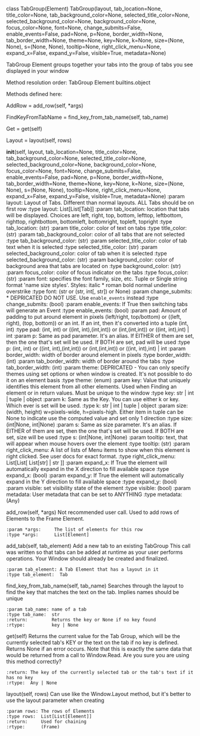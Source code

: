 class TabGroup(Element)
      TabGroup(layout, tab_location=None, title_color=None, tab_background_color=None, selected_title_color=None, selected_background_color=None, background_color=None, focus_color=None, font=None, change_submits=False, enable_events=False, pad=None, p=None, border_width=None, tab_border_width=None, theme=None, key=None, k=None, size=(None, None), s=(None, None), tooltip=None, right_click_menu=None, expand_x=False, expand_y=False, visible=True, metadata=None)
 
TabGroup Element groups together your tabs into the group of tabs you see displayed in your window
 
    

Method resolution order:
    TabGroup
    Element
    builtins.object

Methods defined here:

AddRow = add_row(self, *args)

FindKeyFromTabName = find_key_from_tab_name(self, tab_name)

Get = get(self)

Layout = layout(self, rows)

__init__(self, layout, tab_location=None, title_color=None, tab_background_color=None, selected_title_color=None, selected_background_color=None, background_color=None, focus_color=None, font=None, change_submits=False, enable_events=False, pad=None, p=None, border_width=None, tab_border_width=None, theme=None, key=None, k=None, size=(None, None), s=(None, None), tooltip=None, right_click_menu=None, expand_x=False, expand_y=False, visible=True, metadata=None)
    :param layout:                    Layout of Tabs. Different than normal layouts. ALL Tabs should be on first row
    :type layout:                     List[List[Tab]]
    :param tab_location:              location that tabs will be displayed. Choices are left, right, top, bottom, lefttop, leftbottom, righttop, rightbottom, bottomleft, bottomright, topleft, topright
    :type tab_location:               (str)
    :param title_color:               color of text on tabs
    :type title_color:                (str)
    :param tab_background_color:      color of all tabs that are not selected
    :type tab_background_color:       (str)
    :param selected_title_color:      color of tab text when it is selected
    :type selected_title_color:       (str)
    :param selected_background_color: color of tab when it is selected
    :type selected_background_color:  (str)
    :param background_color:          color of background area that tabs are located on
    :type background_color:           (str)
    :param focus_color:               color of focus indicator on the tabs
    :type focus_color:                (str)
    :param font:                      specifies the  font family, size, etc. Tuple or Single string format 'name size styles'. Styles: italic * roman bold normal underline overstrike
    :type font:                       (str or (str, int[, str]) or None)
    :param change_submits:            * DEPRICATED DO NOT USE. Use `enable_events` instead
    :type change_submits:             (bool)
    :param enable_events:             If True then switching tabs will generate an Event
    :type enable_events:              (bool)
    :param pad:                       Amount of padding to put around element in pixels (left/right, top/bottom) or ((left, right), (top, bottom)) or an int. If an int, then it's converted into a tuple (int, int)
    :type pad:                        (int, int) or ((int, int),(int,int)) or (int,(int,int)) or  ((int, int),int) | int
    :param p:                         Same as pad parameter.  It's an alias. If EITHER of them are set, then the one that's set will be used. If BOTH are set, pad will be used
    :type p:                          (int, int) or ((int, int),(int,int)) or (int,(int,int)) or  ((int, int),int) | int
    :param border_width:              width of border around element in pixels
    :type border_width:               (int)
    :param tab_border_width:          width of border around the tabs
    :type tab_border_width:           (int)
    :param theme:                     DEPRICATED - You can only specify themes using set options or when window is created. It's not possible to do it on an element basis
    :type theme:                      (enum)
    :param key:                       Value that uniquely identifies this element from all other elements. Used when Finding an element or in return values. Must be unique to the window
    :type key:                        str | int | tuple | object
    :param k:                         Same as the Key. You can use either k or key. Which ever is set will be used.
    :type k:                          str | int | tuple | object
    :param size:                      (width, height) w=pixels-wide, h=pixels-high. Either item in tuple can be None to indicate use the computed value and set only 1 direction
    :type size:                       (int|None, int|None)
    :param s:                         Same as size parameter.  It's an alias. If EITHER of them are set, then the one that's set will be used. If BOTH are set, size will be used
    :type s:                          (int|None, int|None)
    :param tooltip:                   text, that will appear when mouse hovers over the element
    :type tooltip:                    (str)
    :param right_click_menu:          A list of lists of Menu items to show when this element is right clicked. See user docs for exact format.
    :type right_click_menu:           List[List[ List[str] | str ]]
    :param expand_x:                  If True the element will automatically expand in the X direction to fill available space
    :type expand_x:                   (bool)
    :param expand_y:                  If True the element will automatically expand in the Y direction to fill available space
    :type expand_y:                   (bool)
    :param visible:                   set visibility state of the element
    :type visible:                    (bool)
    :param metadata:                  User metadata that can be set to ANYTHING
    :type metadata:                   (Any)

add_row(self, *args)
    Not recommended user call.  Used to add rows of Elements to the Frame Element.
     
    :param *args:     The list of elements for this row
    :type *args:      List[Element]

add_tab(self, tab_element)
    Add a new tab to an existing TabGroup
    This call was written so that tabs can be added at runtime as your user performs operations.
    Your Window should already be created and finalized.
     
    :param tab_element: A Tab Element that has a layout in it
    :type tab_element:  Tab

find_key_from_tab_name(self, tab_name)
    Searches through the layout to find the key that matches the text on the tab. Implies names should be unique
     
    :param tab_name: name of a tab
    :type tab_name:  str
    :return:         Returns the key or None if no key found
    :rtype:          key | None

get(self)
    Returns the current value for the Tab Group, which will be the currently selected tab's KEY or the text on
    the tab if no key is defined.  Returns None if an error occurs.
    Note that this is exactly the same data that would be returned from a call to Window.Read. Are you sure you
    are using this method correctly?
     
    :return: The key of the currently selected tab or the tab's text if it has no key
    :rtype:  Any | None

layout(self, rows)
    Can use like the Window.Layout method, but it's better to use the layout parameter when creating
     
    :param rows: The rows of Elements
    :type rows:  List[List[Element]]
    :return:     Used for chaining
    :rtype:      (Frame)

